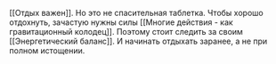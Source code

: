[[Отдых важен]]. Но это не спасительная таблетка. Чтобы хорошо отдохнуть, зачастую нужны силы [[Многие действия  - как гравитационный колодец]]. Поэтому стоит следить за своим [[Энергетический баланс]]. И начинать отдыхать заранее, а не при полном истощении.